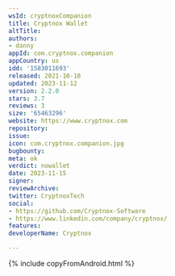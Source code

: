 ```yaml
---
wsId: cryptnoxCompanion
title: Cryptnox Wallet
altTitle: 
authors:
- danny
appId: com.cryptnox.companion
appCountry: us
idd: '1583011693'
released: 2021-10-10
updated: 2023-11-12
version: 2.2.0
stars: 3.7
reviews: 3
size: '65463296'
website: https://www.cryptnox.com
repository: 
issue: 
icon: com.cryptnox.companion.jpg
bugbounty: 
meta: ok
verdict: nowallet
date: 2023-11-15
signer: 
reviewArchive: 
twitter: CryptnoxTech
social:
- https://github.com/Cryptnox-Software
- https://www.linkedin.com/company/cryptnox/
features: 
developerName: Cryptnox

---
```


{% include copyFromAndroid.html %}